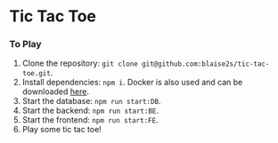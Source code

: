 # Tic Tac Toe

### To Play
1. Clone the repository: `git clone git@github.com:blaise2s/tic-tac-toe.git`.
2. Install dependencies: `npm i`. Docker is also used and can be downloaded [here](https://docs.docker.com/get-docker/). 
3. Start the database: `npm run start:DB`.
4. Start the backend: `npm run start:BE`.
5. Start the frontend: `npm run start:FE`.
6. Play some tic tac toe!
